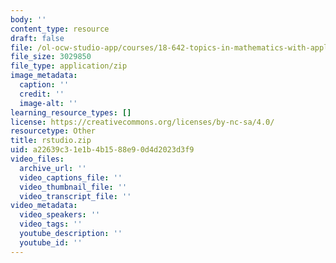 ```yaml
---
body: ''
content_type: resource
draft: false
file: /ol-ocw-studio-app/courses/18-642-topics-in-mathematics-with-applications-in-finance-fall-2024/rstudio.zip
file_size: 3029850
file_type: application/zip
image_metadata:
  caption: ''
  credit: ''
  image-alt: ''
learning_resource_types: []
license: https://creativecommons.org/licenses/by-nc-sa/4.0/
resourcetype: Other
title: rstudio.zip
uid: a22639c3-1e1b-4b15-88e9-0d4d2023d3f9
video_files:
  archive_url: ''
  video_captions_file: ''
  video_thumbnail_file: ''
  video_transcript_file: ''
video_metadata:
  video_speakers: ''
  video_tags: ''
  youtube_description: ''
  youtube_id: ''
---
```

